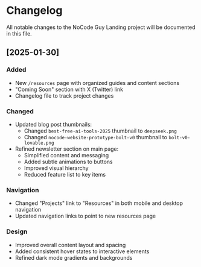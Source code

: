 # Changelog

All notable changes to the NoCode Guy Landing project will be documented in this file.

## [2025-01-30]

### Added
- New `/resources` page with organized guides and content sections
- "Coming Soon" section with X (Twitter) link
- Changelog file to track project changes

### Changed
- Updated blog post thumbnails:
  - Changed `best-free-ai-tools-2025` thumbnail to `deepseek.png`
  - Changed `nocode-website-prototype-bolt-v0` thumbnail to `bolt-v0-lovable.png`
- Refined newsletter section on main page:
  - Simplified content and messaging
  - Added subtle animations to buttons
  - Improved visual hierarchy
  - Reduced feature list to key items

### Navigation
- Changed "Projects" link to "Resources" in both mobile and desktop navigation
- Updated navigation links to point to new resources page

### Design
- Improved overall content layout and spacing
- Added consistent hover states to interactive elements
- Refined dark mode gradients and backgrounds
